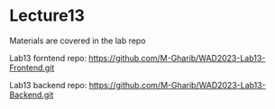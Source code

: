 # Lecture13

Materials are covered in the lab repo

Lab13 forntend repo: https://github.com/M-Gharib/WAD2023-Lab13-Frontend.git

Lab13 backend repo: https://github.com/M-Gharib/WAD2023-Lab13-Backend.git 
